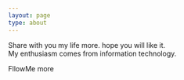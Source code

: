 ```yaml
---
layout: page
type: about
---
```


Share with you my life more. hope you will like it.<br>
My enthusiasm comes from information technology. <br>

FllowMe more

[Instagram]: (https://www.instagram.com/liu_yungchang/)
[Github]: (https://iosadev.github.io/)
[Facebook]: (https://www.facebook.com/profile.php?id=100008869745527)
